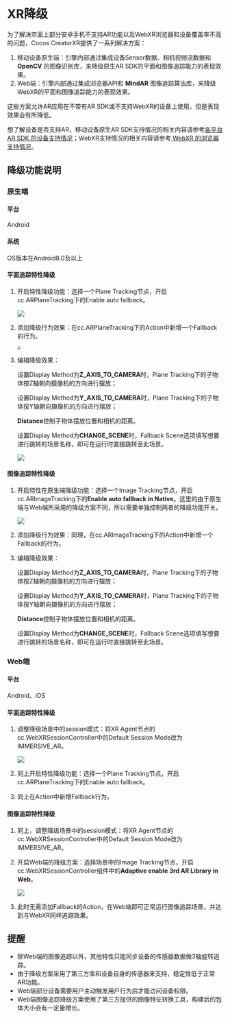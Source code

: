 # XR降级

为了解决市面上部分安卓手机不支持AR功能以及WebXR浏览器和设备覆盖率不高的问题，Cocos CreatorXR提供了一系列解决方案：

1. 移动设备原生端：引擎内部通过集成设备Sensor数据、相机视频流数据和 **OpenCV** 的图像识别库，来降级原生AR SDK的平面和图像追踪能力的表现效果。
2. Web端：引擎内部通过集成浏览器API和 **MindAR** 图像追踪算法库，来降级WebXR的平面和图像追踪能力的表现效果。

这些方案允许AR应用在不带有AR SDK或不支持WebXR的设备上使用，但是表现效果会有所降低。

想了解设备是否支持AR，移动设备原生AR SDK支持情况的相关内容请参考[各平台 AR SDK 的设备支持情况](ar-sdk-summary.md)；WebXR支持情况的相关内容请参考[ WebXR 的浏览器支持情况](../project-deploy/webxr-proj-pub.md#选择可用的设备和浏览器)。

## 降级功能说明

### 原生端

#### 平台

Android

#### 系统

OS版本在Android8.0及以上

#### 平面追踪特性降级

1. 开启特性降级功能：选择一个Plane Tracking节点，开启cc.ARPlaneTracking下的Enable auto fallback。

   ![](xr-fallback/native-enable-fallback.png)

2. 添加降级行为效果：在cc.ARPlaneTracking下的Action中新增一个Fallback的行为。

   <img src="xr-fallback/native-add-fallback.png" style="zoom:50%;" />

3. 编辑降级效果：

   设置Display Method为**Z_AXIS_TO_CAMERA**时，Plane Tracking下的子物体按Z轴朝向摄像机的方向进行摆放；

   设置Display Method为**Y_AXIS_TO_CAMERA**时，Plane Tracking下的子物体按Y轴朝向摄像机的方向进行摆放；

   **Distance**控制子物体摆放位置和相机的距离。

   设置Display Method为**CHANGE_SCENE**时，Fallback Scene选项填写想要进行跳转的场景名称，即可在运行时直接跳转至此场景。

   ![](xr-fallback/native-fallback-change-scene.png)

#### 图像追踪特性降级

1. 开启特性在原生端降级功能：选择一个Image Tracking节点，开启cc.ARImageTracking下的**Enable auto fallback in Native**。这里的由于原生端与Web端所采用的降级方案不同，所以需要单独控制两者的降级功能开关。

   ![](xr-fallback/native-enable-fallback-image.png)

2. 添加降级行为效果：同理，在cc.ARImageTracking下的Action中新增一个Fallback的行为。

3. 编辑降级效果：

   设置Display Method为**Z_AXIS_TO_CAMERA**时，Plane Tracking下的子物体按Z轴朝向摄像机的方向进行摆放；

   设置Display Method为**Y_AXIS_TO_CAMERA**时，Plane Tracking下的子物体按Y轴朝向摄像机的方向进行摆放；

   **Distance**控制子物体摆放位置和相机的距离。

   设置Display Method为**CHANGE_SCENE**时，Fallback Scene选项填写想要进行跳转的场景名称，即可在运行时直接跳转至此场景。

### Web端

#### 平台

Android、iOS

#### 平面追踪特性降级

1. 调整降级场景中的session模式：将XR Agent节点的cc.WebXRSessionController中的Default Session Mode改为IMMERSIVE_AR。

   ![](xr-fallback/web-change-session.png)

2. 同上开启特性降级功能：选择一个Plane Tracking节点，开启cc.ARPlaneTracking下的Enable auto fallback。

3. 同上在Action中新增Fallback行为。

#### 图像追踪特性降级

1. 同上，调整降级场景中的session模式：将XR Agent节点的cc.WebXRSessionController中的Default Session Mode改为IMMERSIVE_AR。

2. 开启Web端的降级方案：选择场景中的Image Tracking节点，开启cc.WebXRSessionController组件中的**Adaptive enable 3rd AR Library in Web**。

   ![](xr-fallback/web-enable-fallback-img.png)

3. 此时无需添加Fallback的Action，在Web端即可正常运行图像追踪场景，并达到与WebXR同样追踪效果。



## 提醒

- 除Web端的图像追踪以外，其他特性只能同步设备的传感器数据做3轴旋转追踪。
- 由于降级方案采用了第三方库和设备自身的传感器来支持，稳定性低于正常AR功能。
- Web端部分设备需要用户主动触发用户行为后才能访问设备权限。
- Web端图像追踪降级方案使用了第三方提供的图像特征转换工具，构建后的包体大小会有一定量增长。
